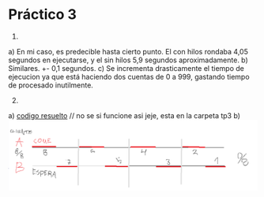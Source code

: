 # Práctico 3
1) 
a) En mi caso, es predecible hasta cierto punto. El con hilos rondaba 4,05 segundos en ejecutarse, y el sin hilos 5,9 segundos aproximadamente.
b) Similares. +- 0,1 segundos.
c) Se incrementa drasticamente el tiempo de ejecucion ya que está haciendo dos cuentas de 0 a 999, gastando tiempo de procesado inutilmente.

2)
a) <a href = "./TP3/con_race_condition.c" >codigo resuelto</a>                 // no se si funcione asi jeje, esta en la carpeta tp3
b) <img src="./TP3/dosbe.png" />
